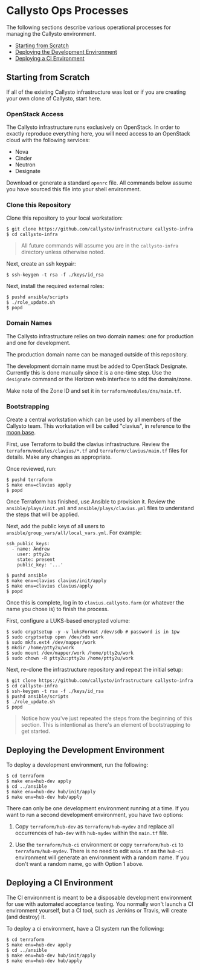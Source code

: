 # Callysto Ops Processes

The following sections describe various operational processes for managing
the Callysto environment.

* [Starting from Scratch](#starting-from-scratch)
* [Deploying the Development Environment](#deploying-the-development-environment)
* [Deploying a CI Environment](#deploying-a-ci-environment)

## Starting from Scratch

If all of the existing Callysto infrastructure was lost or if you are creating
your own clone of Callysto, start here.

### OpenStack Access

The Callysto infrastructure runs exclusively on OpenStack. In order to exactly
reproduce everything here, you will need access to an OpenStack cloud with the
following services:

* Nova
* Cinder
* Neutron
* Designate

Download or generate a standard `openrc` file. All commands below assume you
have sourced this file into your shell environment.

### Clone this Repository

Clone this repository to your local workstation:

```
$ git clone https://github.com/callysto/infrastructure callysto-infra
$ cd callysto-infra
```

> All future commands will assume you are in the `callysto-infra` directory
> unless otherwise noted.

Next, create an ssh keypair:

```
$ ssh-keygen -t rsa -f ./keys/id_rsa
```

Next, install the required external roles:

```
$ pushd ansible/scripts
$ ./role_update.sh
$ popd
```

### Domain Names

The Callysto infrastructure relies on two domain names: one for production
and one for development.

The production domain name can be managed outside of this repository.

The development domain name must be added to OpenStack Designate. Currently
this is done manually since it is a one-time step. Use the `designate` command
or the Horizon web interface to add the domain/zone.

Make note of the Zone ID and set it in `terraform/modules/dns/main.tf`.

### Bootstrapping

Create a central workstation which can be used by all members of the Callysto
team. This workstation will be called "clavius", in reference to the
[moon base](https://en.wikipedia.org/wiki/Clavius_Base).

First, use Terraform to build the clavius infrastructure. Review the
`terraform/modules/clavius/*.tf` and `terraform/clavius/main.tf` files for
details. Make any changes as appropriate.

Once reviewed, run:

```
$ pushd terraform
$ make env=clavius apply
$ popd
```

Once Terraform has finished, use Ansible to provision it. Review the
`ansible/plays/init.yml` and `ansible/plays/clavius.yml` files to understand
the steps that will be applied.

Next, add the public keys of all users to
`ansible/group_vars/all/local_vars.yml`. For example:

```
ssh_public_keys:
  - name: Andrew
    user: ptty2u
    state: present
    public_key: '...'
```

```
$ pushd ansible
$ make env=clavius clavius/init/apply
$ make env=clavius clavius/apply
$ popd
```

Once this is complete, log in to `clavius.callysto.farm` (or whatever the name
you chose is) to finish the process.

First, configure a LUKS-based encrypted volume:

```
$ sudo cryptsetup -y -v luksFormat /dev/sdb # password is in 1pw
$ sudo cryptsetup open /dev/sdb work
$ sudo mkfs.ext4 /dev/mapper/work
$ mkdir /home/ptty2u/work
$ sudo mount /dev/mapper/work /home/ptty2u/work
$ sudo chown -R ptty2u:ptty2u /home/ptty2u/work
```

Next, re-clone the infrastructure repository and repeat the initial setup:

```
$ git clone https://github.com/callysto/infrastructure callysto-infra
$ cd callysto-infra
$ ssh-keygen -t rsa -f ./keys/id_rsa
$ pushd ansible/scripts
$ ./role_update.sh
$ popd
```

> Notice how you've just repeated the steps from the beginning of this section.
> This is intentional as there's an element of bootstrapping to get started.

## Deploying the Development Environment

To deploy a development environment, run the following:

```
$ cd terraform
$ make env=hub-dev apply
$ cd ../ansible
$ make env=hub-dev hub/init/apply
$ make env=hub-dev hub/apply
```

There can only be one development environment running at a time. If you want to
run a second development environment, you have two options:

1. Copy `terraform/hub-dev` as `terraform/hub-mydev` and replace all occurrences
of `hub-dev` with `hub-mydev` within the `main.tf` file.

2. Use the `terraform/hub-ci` environment or copy `terraform/hub-ci` to
`terraform/hub-mydev`. There is no need to edit `main.tf` as the `hub-ci`
environment will generate an environment with a random name. If you don't want
a random name, go with Option 1 above.

## Deploying a CI Environment

The CI environment is meant to be a disposable development environment for use
with automated acceptance testing. You normally won't launch a CI environment
yourself, but a CI tool, such as Jenkins or Travis, will create (and destroy)
it.

To deploy a ci environment, have a CI system run the following:

```
$ cd terraform
$ make env=hub-dev apply
$ cd ../ansible
$ make env=hub-dev hub/init/apply
$ make env=hub-dev hub/apply
```
